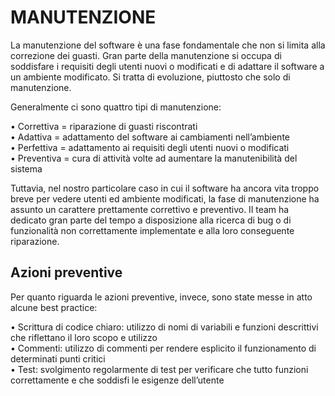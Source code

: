 # MANUTENZIONE

La manutenzione del software è una fase fondamentale che non si limita alla correzione dei guasti. Gran parte della manutenzione si occupa di soddisfare i requisiti degli utenti nuovi o modificati e di adattare il software a un ambiente modificato. Si tratta di evoluzione, piuttosto che solo di manutenzione.

Generalmente ci sono quattro tipi di manutenzione: 

•	Correttiva = riparazione di guasti riscontrati  
•	Adattiva = adattamento del software ai cambiamenti nell’ambiente  
•	Perfettiva = adattamento ai requisiti degli utenti nuovi o modificati  
•	Preventiva = cura di attività volte ad aumentare la manutenibilità del sistema  

Tuttavia, nel nostro particolare caso in cui il software ha ancora vita troppo breve per vedere utenti ed ambiente modificati, la fase di manutenzione ha assunto un carattere prettamente correttivo e preventivo. Il team ha dedicato gran parte del tempo a disposizione alla ricerca di bug o di funzionalità non correttamente implementate e alla loro conseguente riparazione. 

## Azioni preventive

Per quanto riguarda le azioni preventive, invece, sono state messe in atto alcune best practice:

•	Scrittura di codice chiaro: utilizzo di nomi di variabili e funzioni descrittivi che riflettano il loro scopo e utilizzo    
•	Commenti: utilizzo di commenti per rendere esplicito il funzionamento di determinati punti critici   
•	Test: svolgimento regolarmente di test per verificare che tutto funzioni correttamente e che soddisfi le esigenze dell’utente   
